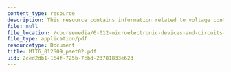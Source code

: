 ```yaml
---
content_type: resource
description: This resource contains information related to voltage controlled oscillators.
file: null
file_location: /coursemedia/6-012-microelectronic-devices-and-circuits-spring-2009/2ced2db1164f725b7cbd23781833e623_MIT6_012S09_pset02.pdf
file_type: application/pdf
resourcetype: Document
title: MIT6_012S09_pset02.pdf
uid: 2ced2db1-164f-725b-7cbd-23781833e623
---
```

